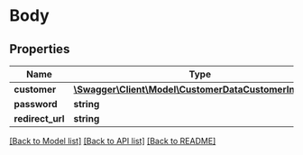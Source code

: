# Body

## Properties
Name | Type | Description | Notes
------------ | ------------- | ------------- | -------------
**customer** | [**\Swagger\Client\Model\CustomerDataCustomerInterface**](CustomerDataCustomerInterface.md) |  | 
**password** | **string** |  | [optional] 
**redirect_url** | **string** |  | [optional] 

[[Back to Model list]](../README.md#documentation-for-models) [[Back to API list]](../README.md#documentation-for-api-endpoints) [[Back to README]](../README.md)


